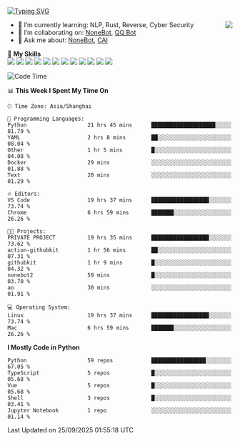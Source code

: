 [![Typing SVG](https://readme-typing-svg.herokuapp.com?size=25&duration=2500&color=8C43EA&vCenter=true&width=200&height=40&lines=Hi+there+%F0%9F%91%8B%F0%9F%8F%BB;I'm+yanyongyu)](https://git.io/typing-svg)

<a href="#">
  <img align="right" src="https://github-readme-stats.vercel.app/api?username=yanyongyu&count_private=true&show_icons=true&bg_color=15,f2f7fd,E0EAFC" />
</a>

- 🌱 I’m currently learning: NLP, Rust, Reverse, Cyber Security
- 👯 I’m collaborating on: [NoneBot](https://github.com/nonebot), [QQ Bot](https://github.com/Mrs4s/go-cqhttp)
- 💬 Ask me about: [NoneBot](https://github.com/nonebot), [CAI](https://github.com/cscs181/CAI)

🌟 **My Skills**  
![](https://img.shields.io/badge/-Python-3e74a2?style=flat-square&logo=Python&logoColor=fff)
![](https://img.shields.io/badge/-TypeScript-3178C6?style=flat-square&logo=TypeScript&logoColor=fff)
![](https://img.shields.io/badge/-Vue-4fc08d?style=flat-square&logo=Vue.js&logoColor=fff)
![](https://img.shields.io/badge/-React-2d98ce?style=flat-square&logo=React&logoColor=fff)
![](https://img.shields.io/badge/-FastAPI-009688?style=flat-square&logo=FastAPI&logoColor=fff)
![](https://img.shields.io/badge/-Linux-000000?style=flat-square&logo=Linux&logoColor=fff)
![](https://img.shields.io/badge/-Docker-2496ED?style=flat-square&logo=Docker&logoColor=fff)
![](https://img.shields.io/badge/-Kubernetes-326CE5?style=flat-square&logo=Kubernetes&logoColor=fff)
![](https://img.shields.io/badge/-GitHub%20Actions-2088FF?style=flat-square&logo=GitHubActions&logoColor=fff)
![](https://img.shields.io/badge/-PostgreSQL-4169E1?style=flat-square&logo=PostgreSQL&logoColor=fff)
![](https://img.shields.io/badge/-Redis-DC382D?style=flat-square&logo=Redis&logoColor=fff)
![](https://img.shields.io/badge/-MongoDB-47A248?style=flat-square&logo=MongoDB&logoColor=fff)

<!--START_SECTION:waka-->
![Code Time](http://img.shields.io/badge/Code%20Time-8%2C045%20hrs%2029%20mins-blue)

📊 **This Week I Spent My Time On** 

```text
🕑︎ Time Zone: Asia/Shanghai

💬 Programming Languages: 
Python                   21 hrs 45 mins      ████████████████████░░░░░   81.79 % 
YAML                     2 hrs 8 mins        ██░░░░░░░░░░░░░░░░░░░░░░░   08.04 % 
Other                    1 hr 5 mins         █░░░░░░░░░░░░░░░░░░░░░░░░   04.08 % 
Docker                   29 mins             ░░░░░░░░░░░░░░░░░░░░░░░░░   01.88 % 
Text                     20 mins             ░░░░░░░░░░░░░░░░░░░░░░░░░   01.29 % 

🔥 Editors: 
VS Code                  19 hrs 37 mins      ██████████████████░░░░░░░   73.74 % 
Chrome                   6 hrs 59 mins       ███████░░░░░░░░░░░░░░░░░░   26.26 % 

🐱‍💻 Projects: 
PRIVATE PROJECT          19 hrs 35 mins      ██████████████████░░░░░░░   73.62 % 
action-githubkit         1 hr 56 mins        ██░░░░░░░░░░░░░░░░░░░░░░░   07.31 % 
githubkit                1 hr 9 mins         █░░░░░░░░░░░░░░░░░░░░░░░░   04.32 % 
nonebot2                 59 mins             █░░░░░░░░░░░░░░░░░░░░░░░░   03.70 % 
ao                       30 mins             ░░░░░░░░░░░░░░░░░░░░░░░░░   01.91 % 

💻 Operating System: 
Linux                    19 hrs 37 mins      ██████████████████░░░░░░░   73.74 % 
Mac                      6 hrs 59 mins       ███████░░░░░░░░░░░░░░░░░░   26.26 % 
```

**I Mostly Code in Python** 

```text
Python                   59 repos            █████████████████░░░░░░░░   67.05 % 
TypeScript               5 repos             █░░░░░░░░░░░░░░░░░░░░░░░░   05.68 % 
Vue                      5 repos             █░░░░░░░░░░░░░░░░░░░░░░░░   05.68 % 
Shell                    3 repos             █░░░░░░░░░░░░░░░░░░░░░░░░   03.41 % 
Jupyter Notebook         1 repo              ░░░░░░░░░░░░░░░░░░░░░░░░░   01.14 % 
```




 Last Updated on 25/09/2025 01:55:18 UTC
<!--END_SECTION:waka-->
